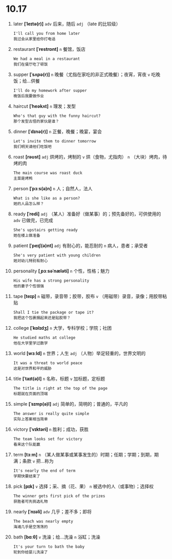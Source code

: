 # 10.17


1. later **[ˈleɪtə(r)]** `adv` 后来，随后 `adj` （late 的比较级）
    ```
    I'll call you from home later
    我过会从家里给你打电话
    ```

2. restaurant **[ˈrestrɒnt]** `n` 餐馆，饭店
    ```
    We had a meal in a restaurant
    我们在餐厅吃了顿饭
    ```

3. supper **[ˈsʌpə(r)]** `n` 晚餐（尤指在家吃的非正式晚餐）；夜宵，宵夜 `v` 吃晚饭；给...供餐
    ```
    I'll do my homework after supper
    晚饭后我要做作业
    ```

4. haircut **[ˈheəkʌt]** `n` 理发；发型
    ```
    Who's that guy with the funny haircut?
    那个发型古怪的家伙是谁？
    ```

5. dinner **[ˈdɪnə(r)]** `n` 正餐，晚餐；晚宴，宴会
    ```
    Let's invite them to dinner tomorrow
    我们明天请他们吃饭吧
    ```

6. roast **[rəʊst]** `adj` 烘烤的，烤制的 `v` 烘（食物，尤指肉） `n` （大块）烤肉，待烤的肉
    ```
    The main course was roast duck
    主菜是烤鸭
    ```

7. person **[ˈpɜːs(ə)n]** `n` 人；自然人，法人
    ```
    What is she like as a person?
    她的人品怎么样？
    ```

8. ready **[ˈredi]** `adj` （某人）准备好（做某事）的；预先备好的，可供使用的 `adv` 已做完，已完成
    ```
    She's upstairs getting ready
    她在楼上做准备
    ```

9. patient **[ˈpeɪʃ(ə)nt]** `adj` 有耐心的，能忍耐的 `n` 病人，患者；承受者
    ```
    She's very patient with young children
    她对幼儿特别有耐心
    ```

10. personality **[ˌpɜːsəˈnæləti]** `n` 个性，性格；魅力
    ```
    His wife has a strong personality
    他的妻子个性很强
    ```

11. tape **[teɪp]** `n` 磁带，录音带；胶带，胶布 `v` （用磁带）录音，录像；用胶带粘贴
    ```
    Shall I tie the package or tape it?
    我把这个包裹捆起来还是贴胶带？
    ```

12. college **[ˈkɒlɪdʒ]** `n` 大学，专科学校；学院；社团
    ```
    He studied maths at college
    他在大学里学过数学
    ```

13. world **[wɜːld]** `n` 世界；人生 `adj` （人物）举足轻重的，世界文明的
    ```
    It was a threat to world peace
    这是对世界和平的威胁
    ```

14. title **[ˈtaɪt(ə)l]** `n` 名称，标题 `v` 加标题，定标题
    ```
    The title is right at the top of the page
    标题就在页面的顶端
    ```

15. simple **[ˈsɪmp(ə)l]** `adj` 简单的，简明的；普通的，平凡的
    ```
    The answer is really quite simple
    实际上答案相当简单
    ```

16. victory **[ˈvɪktəri]** `n` 胜利；成功，获胜
    ```
    The team looks set for victory
    看来这个队能赢
    ```

17. term **[tɜːm]** `n` （某人做某事或某事发生的）时期；任期；学期；到期，期满；条款 `v` 把...称为
    ```
    It's nearly the end of term
    学期快要结束了
    ```

18. pick **[pɪk]** `v` 选择；采、摘（花、果） `n` 被选中的人（或事物）；选择权
    ```
    The winner gets first pick of the prizes
    获胜者可先挑选礼物
    ```

19. nearly **[ˈnɪəli]** `adv` 几乎；差不多；即将
    ```
    The beach was nearly empty
    海滩几乎是空荡荡的
    ```

20. bath **[bɑːθ]** `v` 洗澡；给...洗澡 `n` 浴缸；洗澡
    ```
    It's your turn to bath the baby
    轮到你给婴儿洗澡了
    ```
